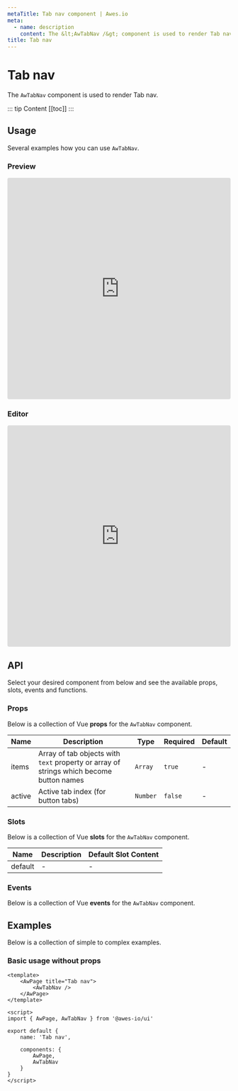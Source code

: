 ```yaml
---
metaTitle: Tab nav сomponent | Awes.io
meta:
  - name: description
    content: The &lt;AwTabNav /&gt; component is used to render Tab nav - UI Vue component for Awes.io.
title: Tab nav
---
```

# Tab nav

The `AwTabNav` component is used to render Tab nav.

::: tip Content
[[toc]]
:::

## Usage
Several examples how you can use `AwTabNav`.

### Preview
<iframe
     src='https://codesandbox.io/embed/github/awes-io/client/tree/master/examples/basic-ui?autoresize=1&fontsize=14&hidenavigation=1&initialpath=%2Faw-tab-nav&module=%2Fpages%2Faw-tab-nav.vue&theme=dark&view=preview'
     style='width:100%; height:500px; border:0; border-radius: 4px; overflow:hidden;'
     title='basic-ui'
     allow='geolocation; microphone; camera; midi; vr; accelerometer; gyroscope; payment; ambient-light-sensor; encrypted-media; usb'
     sandbox='allow-modals allow-forms allow-popups allow-scripts allow-same-origin'
   ></iframe>

### Editor
<iframe
     src='https://codesandbox.io/embed/github/awes-io/client/tree/master/examples/basic-ui?autoresize=1&fontsize=14&hidenavigation=1&initialpath=%2Faw-tab-nav&module=%2Fpages%2Faw-tab-nav.vue&theme=dark&view=editor'
     style='width:100%; height:500px; border:0; border-radius: 4px; overflow:hidden;'
     title='basic-ui'
     allow='geolocation; microphone; camera; midi; vr; accelerometer; gyroscope; payment; ambient-light-sensor; encrypted-media; usb'
     sandbox='allow-modals allow-forms allow-popups allow-scripts allow-same-origin'
   ></iframe>

## API
Select your desired component from below and see the available props, slots, events and functions.

### Props
Below is a collection of Vue **props** for the `AwTabNav` component.
<!-- @vuese:AwTabNav:props:start -->
|Name|Description|Type|Required|Default|
|---|---|---|---|---|
|items|Array of tab objects with `text` property or array of strings which become button names <AwTabNav :items="[{ text: 'One', href: '/one' }, { text: 'Two', href: '/two' }]" /> <AwTabNav :items="['One', 'Two']" />|`Array`|`true`|-|
|active|Active tab index (for button tabs)|`Number`|`false`|-|

<!-- @vuese:AwTabNav:props:end -->






### Slots
Below is a collection of Vue **slots** for the `AwTabNav` component.
<!-- @vuese:AwTabNav:slots:start -->
|Name|Description|Default Slot Content|
|---|---|---|
|default|-|-|

<!-- @vuese:AwTabNav:slots:end -->







### Events
Below is a collection of Vue **events** for the `AwTabNav` component.
<!-- @vuese:AwTabNav:events:start -->

<!-- @vuese:AwTabNav:events:end -->
## Examples
Below is a collection of simple to complex examples.

### Basic usage without props
```vue
<template>
    <AwPage title="Tab nav">
        <AwTabNav />
    </AwPage>
</template>

<script>
import { AwPage, AwTabNav } from '@awes-io/ui'

export default {
    name: 'Tab nav',

    components: {
        AwPage,
        AwTabNav
    }
}
</script>

```

